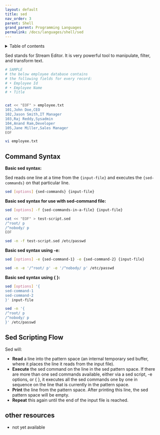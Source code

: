 ```yaml
---
layout: default
title: sed
nav_order: 3
parent: Shell
grand_parent: Programming Languages
permalink: /docs/languages/shell/sed
---
```


<details markdown="block">
  <summary>
    Table of contents
  </summary>
  {: .text-delta }
1. TOC
{:toc}
</details>

Sed stands for Stream Editor. It is very powerful tool to manipulate, filter, and transform text.

```sh
# SAMPLE
# the below employee database contains
# the following fields for every record:
# • Employee Id
# • Employee Name
# • Title


cat << "EOF" > employee.txt
101,John Doe,CEO
102,Jason Smith,IT Manager
103,Raj Reddy,Sysadmin
104,Anand Ram,Developer
105,Jane Miller,Sales Manager
EOF

vi employee.txt
```

## Command Syntax

__Basic sed syntax:__

Sed reads one line at a time from the `{input-file}` and executes the `{sed-commands}` on that particular line.
```sh
sed [options] {sed-commands} {input-file}
```

__Basic sed syntax for use with sed-command file:__
```sh
sed [options] -f {sed-commands-in-a-file} {input-file}
```
```sh
cat << "EOF" > test-script.sed
/^root/ p
/^nobody/ p
EOF

sed -n -f test-script.sed /etc/passwd
```

__Basic sed syntax using -e:__
```sh
sed [options] -e {sed-command-1} -e {sed-command-2} {input-file}
```
```sh
sed -n -e '/^root/ p' -e '/^nobody/ p' /etc/passwd
```

__Basic sed syntax using { }:__
```sh
sed [options] '{
sed-command-1
sed-command-2
}' input-file
```
```sh
sed -n '{
/^root/ p
/^nobody/ p
}' /etc/passwd
```

## Sed Scripting Flow

Sed will:
- __Read__ a line into the pattern space (an internal temporary sed buffer, where it places the line it reads from the input file).
- __Execute__ the sed command on the line in the sed pattern space. If there are more than one sed commands available, either via a sed script, -e options, or { }, it executes all the sed commands one by one in sequence on the line that is currently in the pattern space.
- __Print__ the line from the pattern space. After printing this line, the sed pattern space will be empty.
- __Repeat__ this again until the end of the input file is reached.


## other resources

- not yet available
